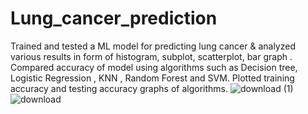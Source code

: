# Lung_cancer_prediction
Trained and tested a ML model for predicting lung cancer &amp; analyzed various results in form of histogram, subplot, scatterplot, bar graph . Compared accuracy of model using algorithms such as Decision tree, Logistic Regression , KNN , Random Forest and SVM. Plotted training accuracy and testing accuracy graphs of algorithms.
![download (1)](https://user-images.githubusercontent.com/86348895/226834113-68db049e-9840-40aa-bfcf-cef5af96720a.png)
![download](https://user-images.githubusercontent.com/86348895/226834131-860a98d9-135c-48ab-93b3-46d26efbab00.png)

